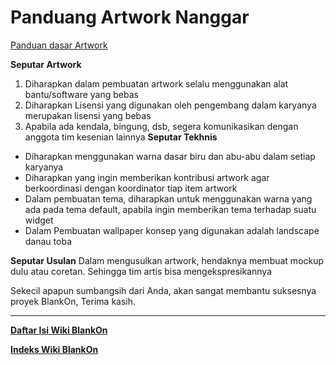 # Panduang Artwork Nanggar

[Panduan dasar Artwork](http://dev.blankonlinux.or.id/wiki/Artwork)

**Seputar Artwork**
   1. Diharapkan dalam pembuatan artwork selalu menggunakan alat bantu/software yang bebas
   1. Diharapkan Lisensi yang digunakan oleh pengembang dalam karyanya merupakan lisensi yang bebas
   1. Apabila ada kendala, bingung, dsb, segera komunikasikan dengan anggota tim kesenian lainnya
**Seputar Tekhnis**
 + Diharapkan menggunakan warna dasar biru dan abu-abu dalam setiap karyanya
 + Diharapkan yang ingin memberikan kontribusi artwork agar berkoordinasi dengan koordinator tiap item artwork
 + Dalam pembuatan tema, diharapkan untuk menggunakan warna yang ada pada tema default, apabila ingin memberikan tema terhadap suatu widget
 + Dalam Pembuatan wallpaper konsep yang digunakan adalah landscape danau toba

**Seputar Usulan**
Dalam mengusulkan artwork, hendaknya membuat mockup dulu atau coretan. Sehingga tim artis bisa mengekspresikannya

Sekecil apapun sumbangsih dari Anda, akan sangat membantu suksesnya proyek BlankOn, Terima kasih.




---
[**Daftar Isi Wiki BlankOn**](/wiki/DaftarIsi/index.html)
 
[**Indeks Wiki BlankOn**](/wiki/Indeks.html)



